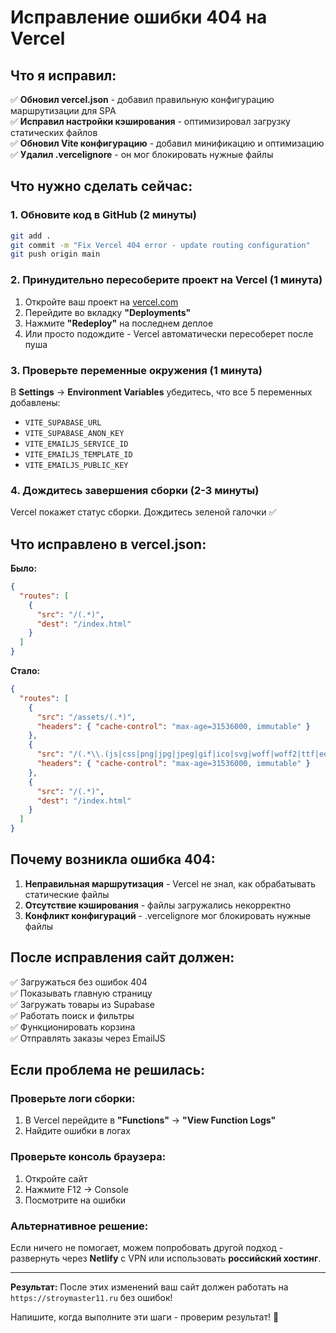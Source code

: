 # Исправление ошибки 404 на Vercel

## Что я исправил:

✅ **Обновил vercel.json** - добавил правильную конфигурацию маршрутизации для SPA  
✅ **Исправил настройки кэширования** - оптимизировал загрузку статических файлов  
✅ **Обновил Vite конфигурацию** - добавил минификацию и оптимизацию  
✅ **Удалил .vercelignore** - он мог блокировать нужные файлы  

## Что нужно сделать сейчас:

### 1. Обновите код в GitHub (2 минуты)

```bash
git add .
git commit -m "Fix Vercel 404 error - update routing configuration"
git push origin main
```

### 2. Принудительно пересоберите проект на Vercel (1 минута)

1. Откройте ваш проект на [vercel.com](https://vercel.com)
2. Перейдите во вкладку **"Deployments"**
3. Нажмите **"Redeploy"** на последнем деплое
4. Или просто подождите - Vercel автоматически пересоберет после пуша

### 3. Проверьте переменные окружения (1 минута)

В **Settings** → **Environment Variables** убедитесь, что все 5 переменных добавлены:

- `VITE_SUPABASE_URL`
- `VITE_SUPABASE_ANON_KEY`  
- `VITE_EMAILJS_SERVICE_ID`
- `VITE_EMAILJS_TEMPLATE_ID`
- `VITE_EMAILJS_PUBLIC_KEY`

### 4. Дождитесь завершения сборки (2-3 минуты)

Vercel покажет статус сборки. Дождитесь зеленой галочки ✅

## Что исправлено в vercel.json:

**Было:**
```json
{
  "routes": [
    {
      "src": "/(.*)",
      "dest": "/index.html"
    }
  ]
}
```

**Стало:**
```json
{
  "routes": [
    {
      "src": "/assets/(.*)",
      "headers": { "cache-control": "max-age=31536000, immutable" }
    },
    {
      "src": "/(.*\\.(js|css|png|jpg|jpeg|gif|ico|svg|woff|woff2|ttf|eot))",
      "headers": { "cache-control": "max-age=31536000, immutable" }
    },
    {
      "src": "/(.*)",
      "dest": "/index.html"
    }
  ]
}
```

## Почему возникла ошибка 404:

1. **Неправильная маршрутизация** - Vercel не знал, как обрабатывать статические файлы
2. **Отсутствие кэширования** - файлы загружались некорректно
3. **Конфликт конфигураций** - .vercelignore мог блокировать нужные файлы

## После исправления сайт должен:

✅ Загружаться без ошибок 404  
✅ Показывать главную страницу  
✅ Загружать товары из Supabase  
✅ Работать поиск и фильтры  
✅ Функционировать корзина  
✅ Отправлять заказы через EmailJS  

## Если проблема не решилась:

### Проверьте логи сборки:
1. В Vercel перейдите в **"Functions"** → **"View Function Logs"**
2. Найдите ошибки в логах

### Проверьте консоль браузера:
1. Откройте сайт
2. Нажмите F12 → Console
3. Посмотрите на ошибки

### Альтернативное решение:
Если ничего не помогает, можем попробовать другой подход - развернуть через **Netlify** с VPN или использовать **российский хостинг**.

---

**Результат:** После этих изменений ваш сайт должен работать на `https://stroymaster11.ru` без ошибок!

Напишите, когда выполните эти шаги - проверим результат! 🚀